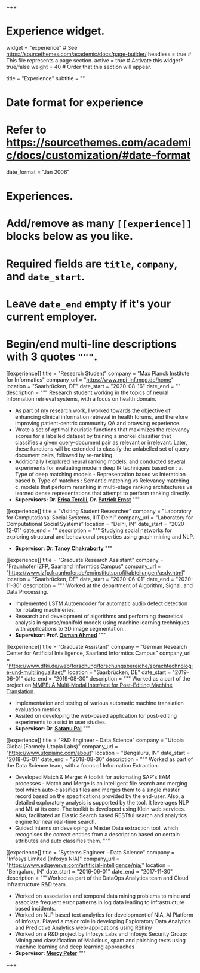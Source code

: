 +++
# Experience widget.
widget = "experience"  # See https://sourcethemes.com/academic/docs/page-builder/
headless = true  # This file represents a page section.
active = true  # Activate this widget? true/false
weight = 40  # Order that this section will appear.

title = "Experience"
subtitle = ""

# Date format for experience
#   Refer to https://sourcethemes.com/academic/docs/customization/#date-format
date_format = "Jan 2006"

# Experiences.
#   Add/remove as many `[[experience]]` blocks below as you like.
#   Required fields are `title`, `company`, and `date_start`.
#   Leave `date_end` empty if it's your current employer.
#   Begin/end multi-line descriptions with 3 quotes `"""`.

[[experience]]
  title = "Research Student"
  company = "Max Planck Institute for Informatics"
  company_url = "https://www.mpi-inf.mpg.de/home"
  location = "Saarbrücken, DE"
  date_start = "2020-08-16"
  date_end = ""
  description = """ Research student working in the topics of neural information retrieval systems, with a focus on health domain.
   * As part of my research work, I worked towards the objective of enhancing clinical information retrieval in health forums, and therefore improving patient-centric community QA and browsing experience.
   * Wrote a set of optimal heuristic functions that maximizes the relevancy scores for a labelled dataset by training a snorkel classifier that classifies a given query-document pair as relevant or irrelevant. Later, these functions will be extended to classify the unlabelled set of query-document pairs, followed by re-ranking
   * Additionally I explored neural ranking models, and conducted several experiments for evaluating modern deep IR techniques based on : a. Type of deep matching models - Representation based vs Interatcion based b. Type of matches : Semantic matching vs Relevancy matching c. models that perform reranking in multi-stage ranking architectures vs learned dense representations that attempt to perform ranking directly. 
   * **Supervisors: Dr. [Erisa Terolli](https://sites.google.com/view/erisaterolli/home?authuser=0), Dr. [Patrick Ernst](https://people.mpi-inf.mpg.de/~pernst/)**
   """


[[experience]]
  title = "Visiting Student Researcher"
  company = "Laboratory for Computational Social Systems, IIIT Delhi"
  company_url = "Laboratory for Computational Social Systems"
  location = "Delhi, IN"
  date_start = "2020-12-01"
  date_end = ""
  description = """ Studying social networks for exploring structural and behavioural properties using graph mining and NLP. 
   * **Supervisor: Dr. [Tanoy Chakraborty](http://faculty.iiitd.ac.in/~tanmoy/)**
  """
  
  [[experience]]
  title = "Graduate Research Assistant"
  company = "Fraunhofer IZFP, Saarland Informtics Campus"
  company_url = "https://www.izfp.fraunhofer.de/en/institutsprofil/abteilungen/asdv.html"
  location = "Saarbrücken, DE"
  date_start = "2020-06-01"
  date_end = "2020-11-30"
  description = """ Worked at the department of Algorithm, Signal, and Data Processing.
   * Implemented LSTM Autoencoder for automatic audio defect detection for rotating machineries. 
   * Research and development of algorithms and performing theoretical analysis in sparse/manifold models using machine learning techniques with applications to 3D image segmentation..
   * **Supervisor: Prof. [Osman Ahmed](https://www.htwsaar.de/htw/ingwi/fakultaet/personen/profile/ahmad-osman)**
  """
  
  [[experience]]
  title = "Graduate Assistant"
  company = "German Research Center for Artificial Intelligence, Saarland Informtics Campus"
  company_url = "https://www.dfki.de/web/forschung/forschungsbereiche/sprachtechnologie-und-multilingualitaet/"
  location = "Saarbrücken, DE"
  date_start = "2019-06-01"
  date_end = "2019-08-30"
  description = """ Worked as a part of the project on [MMPE: A Multi-Modal Interface for Post-Editing Machine Translation](https://www.aclweb.org/anthology/2020.acl-main.155/). 
   * Implementation and testing of various automatic machine translation evaluation metrics. 
   * Assited on developing the web-based application for post-editing experiments to assist in user studies.
   * **Supervisor: Dr. [Satanu Pal](https://scholar.google.de/citations?user=bYP2jIgAAAAJ&amp;hl=en)**
  """
  
[[experience]]
  title = "R&D Engineer - Data Science"
  company = "Utopia Global (Formely Utopia Labs)"
  company_url = "https://www.utopiainc.com/about"
  location = "Bengaluru, IN"
  date_start = "2018-05-01"
  date_end = "2018-08-30"
  description = """ Worked as part of the Data Science team, with a focus of Information Extraction.
   * Developed Match & Merge: A toolkit for automating SAP's EAM processes - Match and Merge is an intelligent file search and merging tool which auto-classifies files and merges them to a single master record based on the specifications provided by the end-user. Also, a detailed exploratory analysis is supported by the tool. It leverages NLP and ML at its core. The toolkit is developed using Klein web services. Also, facilitated an Elastic Search based RESTful search and analytics engine for near real-time search. 
   * Guided Interns on developing a Master Data extraction tool, which recognises the correct entities from a description based on certain attributes and auto classifies them.
  """

[[experience]]
  title = "Systems Engineer - Data Science"
  company = "Infosys Limited (Infosys NIA)"
  company_url = "https://www.edgeverve.com/artificial-intelligence/nia/"
  location = "Bengaluru, IN"
  date_start = "2016-06-01"
  date_end = "2017-11-30"
  description = """Worked as part of the DataOps Analytics team and Cloud Infrastructure R&D team.
  * Worked on association and temporal data mining problems to mine and associate frequent error patterns in log data leading to infrastructure based incidents.
  * Worked on NLP based text analytics for development of NIA, AI Platform of Infosys. Played a major role in developing Exploratory Data Analytics and Predictive Analytics web-applications using RShiny
  * Worked on a R&D project by Infosys Labs and Infosys Security Group: Mining and classification of Malicious, spam and phishing texts using machine learning and deep learning approaches
  * **Supervisor: [Mercy Peter](https://www.linkedin.com/in/mercypeter/)**
  """



+++
